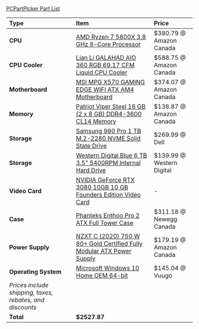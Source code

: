 [PCPartPicker Part List](https://ca.pcpartpicker.com/list/2rHqrD)

Type|Item|Price
:----|:----|:----
**CPU** | [AMD Ryzen 7 5800X 3.8 GHz 8-Core Processor](https://ca.pcpartpicker.com/product/qtvqqs/amd-ryzen-7-5800x-38-ghz-8-core-processor-100-100000063wof) | $380.79 @ Amazon Canada
**CPU Cooler** | [Lian Li GALAHAD AIO 360 RGB 69.17 CFM Liquid CPU Cooler](https://ca.pcpartpicker.com/product/q2Dkcf/lian-li-galahad-aio-360-rgb-6917-cfm-liquid-cpu-cooler-galahad-aio-360-rgb-black) | $588.75 @ Amazon Canada
**Motherboard** | [MSI MPG X570 GAMING EDGE WIFI ATX AM4 Motherboard](https://ca.pcpartpicker.com/product/gwPgXL/msi-mpg-x570-gaming-edge-wifi-atx-am4-motherboard-mpg-x570-gaming-edge-wifi) | $374.07 @ Amazon Canada
**Memory** | [Patriot Viper Steel 16 GB (2 x 8 GB) DDR4-3600 CL14 Memory](https://ca.pcpartpicker.com/product/HF6p99/patriot-viper-steel-16-gb-2-x-8-gb-ddr4-3600-cl14-memory-pvs416g360c4k) | $138.87 @ Amazon Canada
**Storage** | [Samsung 980 Pro 1 TB M.2-2280 NVME Solid State Drive](https://ca.pcpartpicker.com/product/DDWBD3/samsung-980-pro-1-tb-m2-2280-nvme-solid-state-drive-mz-v8p1t0bam) | $269.99 @ Dell
**Storage** | [Western Digital Blue 6 TB 3.5" 5400RPM Internal Hard Drive](https://ca.pcpartpicker.com/product/Z2HRsY/western-digital-blue-6-tb-35-5400rpm-internal-hard-drive-wd60ezaz) | $139.99 @ Western Digital
**Video Card** | [NVIDIA GeForce RTX 3080 10GB 10 GB Founders Edition Video Card](https://ca.pcpartpicker.com/product/RnDkcf/nvidia-geforce-rtx-3080-10-gb-founders-edition-video-card-9001g1332530000) |-
**Case** | [Phanteks Enthoo Pro 2 ATX Full Tower Case](https://ca.pcpartpicker.com/product/gQWBD3/phanteks-enthoo-pro-2-atx-full-tower-case-ph-es620ptg_dbk01) | $311.18 @ Newegg Canada
**Power Supply** | [NZXT C (2020) 750 W 80+ Gold Certified Fully Modular ATX Power Supply](https://ca.pcpartpicker.com/product/XBzFf7/nzxt-c-750-w-80-gold-certified-fully-modular-atx-power-supply-np-c750m-us) | $179.19 @ Amazon Canada
**Operating System** | [Microsoft Windows 10 Home OEM 64-bit](https://ca.pcpartpicker.com/product/wtgPxr/microsoft-os-kw900140) | $145.04 @ Vuugo
 | *Prices include shipping, taxes, rebates, and discounts* |
 | **Total** | **$2527.87**
